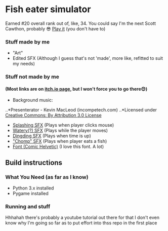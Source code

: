 # Fish eater simulator
Earned #20 overall rank out of, like, 34. You could say I'm the next Scott Cawthon, probably 😎
[Play it](https://umaimai.itch.io/fish-eater-simulator "Itch.io page") (you don't have to) 

### Stuff made by me
* "Art"
* Edited SFX (Although I guess that's not 'made', more like, refitted to suit my needs) 

### Stuff not made by me
#### (Most links are on [itch.io page](https://umaimai.itch.io/fish-eater-simulator), but I won't force you to go there😊)
* Background music: 

..*Presenterator - Kevin MacLeod (incompetech.com)
..*Licensed under [Creative Commons: By Attribution 3.0 License](http://creativecommons.org/licenses/by/3.0/)

* [Splashing SFX](https://www.youtube.com/watch?v=EtOfbxFXGoo&t=7s) (Plays when player clicks mouse)
* [Watery(?) SFX](https://www.youtube.com/watch?v=GE_n4x9Jr1g&t=30s) (Plays while the player moves)
* [Dingding SFX](https://www.youtube.com/watch?v=mLBUH-i5u_Y) (Plays when time is up) 
* ["Chomp" SFX](https://www.youtube.com/watch?v=ZjK5y_eBg2c) (Plays when player eats a fish) 
* [Font (Comic Helvetic)](https://www.dafont.com/comic-helvetic.font?l[]=10&l[]=1&back=theme) (I love this font. A lot) 

## Build instructions 

### What You Need (as far as I know) 
* Python 3.x installed 
* Pygame installed 

### Running and stuff
Hhhahah there's probably a youtube tutorial out there for that I don't even know why I'm going so far as to put effort into thss repo in the first place 
